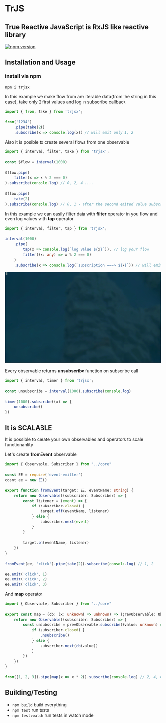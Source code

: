 # TrJS

## True Reactive JavaScript is RxJS like reactive library

[![npm version](https://badge.fury.io/js/trjsx.svg)](https://badge.fury.io/js/trjsx)

## Installation and Usage

### install via npm

```shell
npm i trjsx
```

In this example we make flow from any iterable data(from the string in this case), take only 2 first values and log in subscribe callback

```ts
import { from, take } from 'trjsx';

from('1234')
    .pipe(take(2))
    .subscribe(x => console.log(x)) // will emit only 1, 2
```

Also it is posible to create several flows from one observable

```ts
import { interval, filter, take } from 'trjsx';

const $flow = interval(1000)

$flow.pipe(
    filter(x => x % 2 === 0)    
).subscribe(console.log) // 0, 2, 4 ....

$flow.pipe(
    take(2)  
).subscribe(console.log) // 0, 1 - after the second emited value subscription close
```

In this example we can easily filter data with **filter** operator in you flow and even log values with **tap** operator

```ts
import { interval, filter, tap } from 'trjsx';

interval(1000)
    .pipe(
        tap(x => console.log(`log value ${x}`)), // log your flow
        filter((x: any) => x % 2 === 0)
    )
    .subscribe(x => console.log(`subscription ===> ${x}`)) // will emit only even numbers
```

![](https://raw.githubusercontent.com/lampmaster/trjs/release-0.0.4/source/example.gif)

Every observable returns **unsubscribe** function on subscribe call

```ts
import { interval, timer } from 'trjsx';

const unsubscribe = interval(1000).subscribe(console.log)

timer(1000).subscribe((x) => {
    unsubscribe()
})

```

## It is SCALABLE

It is possible to create your own observables and operators to scale functionanlity

Let's create **fromEvent** observable

```ts
import { Observable, Subscriber } from "../core"

const EE = require('event-emitter')
cosnt ee = new EE()

export function fromEvent(target: EE, eventName: string) {
    return new Observable((subscriber: Subscriber) => {
        const listener = (event) => {
            if (subscriber.closed) {
                target.off(eventName, listener)
            } else {
                subscriber.next(event)
            }
        }

        target.on(eventName, listener)
    })
}

fromEvent(ee, 'click').pipe(take(2)).subscribe(console.log) // 1, 2

ee.emit('click', 1)
ee.emit('click', 2)
ee.emit('click', 3)
```

And **map** operator

```ts
import { Observable, Subscriber } from "../core"

export const map = (cb: (x: unknown) => unknown) => (prevObservable: Observable) => {
    return new Observable((subscriber: Subscriber) => {
        const unsubscribe = prevObservable.subscribe((value: unknown) => {
            if (subscriber.closed) {
                unsubscribe()
            } else {
                subscriber.next(cb(value))
            }
        })
    })
}

from([1, 2, 3]).pipe(map(x => x * 2)).subscribe(console.log) // 2, 4, 6
```



## Building/Testing

- `npm build` build everything
- `npm test` run tests
- `npm test:watch` run tests in watch mode
